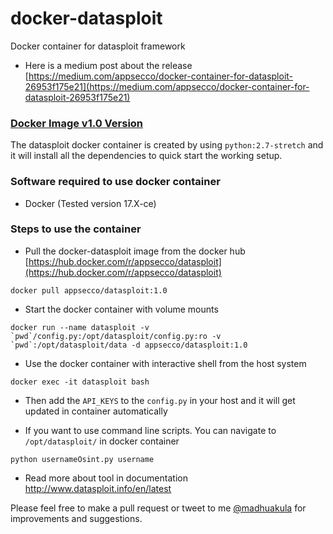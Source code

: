 # docker-datasploit
Docker container for datasploit framework

- Here is a medium post about the release [https://medium.com/appsecco/docker-container-for-datasploit-26953f175e21](https://medium.com/appsecco/docker-container-for-datasploit-26953f175e21)


### [Docker Image v1.0 Version](/v1.0/)

The datasploit docker container is created by using `python:2.7-stretch` and it will install all the dependencies to quick start the working setup. 

### Software required to use docker container

- Docker (Tested version 17.X-ce)

### Steps to use the container

- Pull the docker-datasploit image from the docker hub [https://hub.docker.com/r/appsecco/datasploit](https://hub.docker.com/r/appsecco/datasploit)

```
docker pull appsecco/datasploit:1.0
```

- Start the docker container with volume mounts

```
docker run --name datasploit -v `pwd`/config.py:/opt/datasploit/config.py:ro -v `pwd`:/opt/datasploit/data -d appsecco/datasploit:1.0
```

- Use the docker container with interactive shell from the host system

```
docker exec -it datasploit bash
```

- Then add the `API_KEYS` to the `config.py` in your host and it will get updated in container automatically

- If you want to use command line scripts. You can navigate to `/opt/datasploit/` in docker container

```
python usernameOsint.py username
```

- Read more about tool in documentation http://www.datasploit.info/en/latest

Please feel free to make a pull request or tweet to me [@madhuakula](https://twitter.com/madhuakula) for improvements and suggestions.
